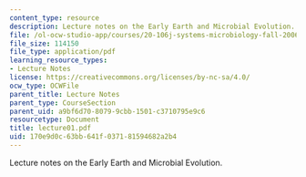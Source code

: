 ```yaml
---
content_type: resource
description: Lecture notes on the Early Earth and Microbial Evolution.
file: /ol-ocw-studio-app/courses/20-106j-systems-microbiology-fall-2006/170e9d0c63bb641f037181594682a2b4_lecture01.pdf
file_size: 114150
file_type: application/pdf
learning_resource_types:
- Lecture Notes
license: https://creativecommons.org/licenses/by-nc-sa/4.0/
ocw_type: OCWFile
parent_title: Lecture Notes
parent_type: CourseSection
parent_uid: a9bf6d70-8079-9cbb-1501-c3710795e9c6
resourcetype: Document
title: lecture01.pdf
uid: 170e9d0c-63bb-641f-0371-81594682a2b4
---
```

Lecture notes on the Early Earth and Microbial Evolution.